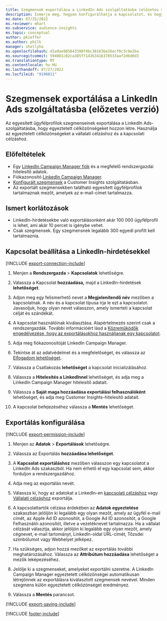 ```yaml
---
title: Szegmensek exportálása a LinkedIn Ads szolgáltatásba (előzetes verzió)
description: Ismerje meg, hogyan konfigurálhatja a kapcsolatot, és hogyan exportálhatja a LinkedIn Adsbe.
ms.date: 07/25/2022
ms.reviewer: mhart
ms.subservice: audience-insights
ms.topic: conceptual
author: pkieffer
ms.author: philk
manager: shellyha
ms.openlocfilehash: d1a9ae985043398f4bc38163be26ecf0c3c8e2ba
ms.sourcegitcommit: 594081c82ca385f7143b3416378533aaf2d6d0d3
ms.translationtype: MT
ms.contentlocale: hu-HU
ms.lasthandoff: 07/27/2022
ms.locfileid: "9196811"
---
```

# <a name="export-segments-to-linkedin-ads-preview"></a>Szegmensek exportálása a LinkedIn Ads szolgáltatásba (előzetes verzió)

Az egyesített ügyfélprofilok szegmenseinek exportálása a LinkedIn Ads-szolgáltatásba, hogy egyeztetett célközönségeket hozzon létre. Használja az egyeztetett célközönségeket a vállalati célzáshoz és a kapcsolati célzáshoz.

## <a name="prerequisites"></a>Előfeltételek

- Egy [LinkedIn Campaign Manager fiók](https://business.linkedin.com/marketing-solutions/ads) és a megfelelő rendszergazdai hitelesítő adatok.
- Fiókazonosító [LinkedIn Campaign Manager](https://www.linkedin.com/help/lms/answer/a424270).
- [Konfigurált szegmensek](segments.md) a Customer Insights szolgáltatásban.
- Az exportált szegmensekben található egyesített ügyfélprofilok tartalmaznak mezőt, amelyek az e-mail-címet tartalmazza.

## <a name="known-limitations"></a>Ismert korlátozások

- LinkedIn-hirdetésekbe való exportálásonként akár 100 000 ügyfélprofil is lehet, ami akár 10 percet is igénybe vehet.
- Csak szegmensek. Egy szegmensnek legalább 300 egyedi profilt kell tartalmaznia.

## <a name="set-up-connection-to-linkedin-ads"></a>Kapcsolat beállítása a LinkedIn-hirdetésekkel

[!INCLUDE [export-connection-include](includes/export-connection-admn.md)]

1. Menjen a **Rendszergazda** > **Kapcsolatok** lehetőségre.

1. Válassza a Kapcsolat **hozzáadása,** majd a LinkedIn-hirdetések **lehetőséget**.

1. Adjon meg egy felismerhető nevet a **Megjelenítendő név** mezőben a kapcsolatnak. A név és a kapcsolat típusa írja le ezt a kapcsolatot. Javasoljuk, hogy olyan nevet válasszon, amely ismerteti a kapcsolat célját és szándékát.

1. A kapcsolat használóinak kiválasztása. Alapértelmezés szerint csak a rendszergazdák. További információért lásd a [Közreműködők engedélyezése, hogy az exportálásokhoz használjanak egy kapcsolatot](connections.md#allow-contributors-to-use-a-connection-for-exports).

1. Adja meg fiókazonosítóját LinkedIn Campaign Manager.

1. Tekintse át az adatvédelmet és a megfelelőséget, és válassza az [Elfogadom lehetőséget](connections.md#data-privacy-and-compliance)**.**

1. Válassza a Csatlakozás **lehetőséget** a kapcsolat inicializálásához.

1. Válassza a **Hitelesítés a LinkedInnel** lehetőséget, és adja meg a LinkedIn Campaign Manager hitelesítő adatait.

1. Válassza a **Saját maga hozzáadása exportálási felhasználóként** lehetőséget, és adja meg Customer Insights-hitelesítő adatait.

1. A kapcsolat befejezéséhez válassza a **Mentés** lehetőséget.

## <a name="configure-an-export"></a>Exportálás konfigurálása

[!INCLUDE [export-permission-include](includes/export-permission.md)]

1. Menjen az **Adatok** > **Exportálások** lehetőségre.

1. Válassza az Exportálás **hozzáadása lehetőséget**.

1. A **Kapcsolat exportáláshoz** mezőben válasszon egy kapcsolatot a LinkedIn Ads szakaszból. Ha nem érhető el egy kapcsolat sem, akkor forduljon a rendszergazdához.

1. Adja meg az exportálás nevét.

1. Válassza ki, hogy az adatokat a LinkedIn-en [kapcsolati célzáshoz](https://business.linkedin.com/marketing-solutions/ad-targeting/contact-targeting) vagy [Vállalati célzáshoz](https://business.linkedin.com/marketing-solutions/ad-targeting/account-targeting) exportálja.

1. A kapcsolattartók célzása érdekében az **Adatok egyeztetése** szakaszban jelöljön ki legalább egy olyan mezőt, amely az ügyfél e-mail címét, az Apple Ad ID azonosítót, a Google Ad ID azonosítót, a Google Felhasználói azonosítót, illetve a vezetéknevet tartalmazza. Ha a vállalat célzását választja, akkor jelöljön ki legalább egy olyan mezőt, amely cégnevet, e-mail tartományt, LinkedIn-oldal URL-címét, Tőzsdei szimbólumot vagy Webhelyet jelképez.

1. Ha szükséges, adjon hozzá mezőket az exportálás további meghatározásához. Válassza az **Attribútum hozzáadása** lehetőséget a mezők leképezéséhez.

1. Jelölje ki a szegmenseket, amelyeket exportálni szeretne. A LinkedIn Campaign Manager egyeztetett célközönségei automatikusan létrejönnek az exportálásra kiválasztott szegmensek nevével. Minden szegmens külön egyeztetett célközönséget eredményez.

1. Válassza a **Mentés** parancsot.

[!INCLUDE [export-saving-include](includes/export-saving.md)]

[!INCLUDE [footer-include](includes/footer-banner.md)]
